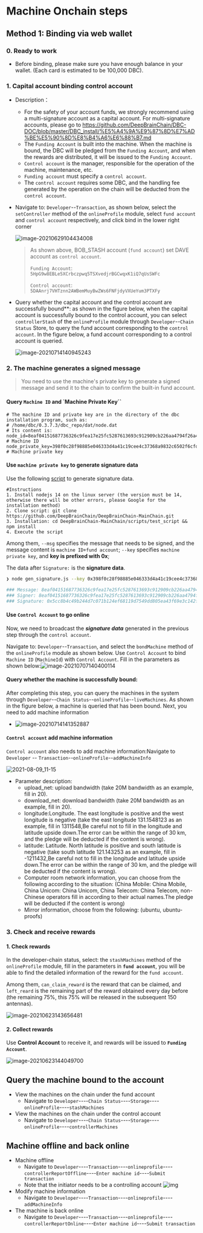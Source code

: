 # Machine Onchain steps

## Method 1: Binding via web wallet

### 0. Ready to work

- Before binding, please make sure you have enough balance in your wallet. (Each card is estimated to be 100,000 DBC).

### 1. Capital account binding control account

- Description：

  - For the safety of your account funds, we strongly recommend using a multi-signature account as a capital account. For multi-signature accounts, please go to https://github.com/DeepBrainChain/DBC-DOC/blob/master/DBC_install/%E5%A4%9A%E9%87%8D%E7%AD%BE%E5%90%8D%E8%B4%A6%E6%88%B7.md
  - The `Funding Account` is built into the machine. When the machine is bound, the DBC will be pledged from the `Funding Account`, and when the rewards are distributed, it will be issued to the `Funding Account`.
  - `Control account` is the manager, responsible for the operation of the machine, maintenance, etc.
  - `Funding account` must specify a `control account`.
  - The `control account` requires some DBC, and the handling fee generated by the operation on the chain will be deducted from the `control account`.

- Navigate to: `Developer`--`Transaction`, as shown below, select the `setController` method of the `onlineProfile` module, select `fund account` and `control account` respectively, and click bind in the lower right corner

  ![image-20210629104434008](bonding_machine.assets/image-20210629104434008.png)

  > As shown above, BOB_STASH account (`fund account`) set DAVE account as `control account`.
  >
  > `Funding Account`: `5HpG9w8EBLe5XCrbczpwq5TSXvedjrBGCwqxK1iQ7qUsSWFc`
  >
  > `Control account`: `5DAAnrj7VHTznn2AWBemMuyBwZWs6FNFjdyVXUeYum3PTXFy`

- Query whether the capital account and the control account are successfully bound\*\*: as shown in the figure below, when the capital account is successfully bound to the control account, you can select `controllerStash` of the `onlineProfile` module through `Developer`--`Chain Status` Store, to query the fund account corresponding to the `control account`. In the figure below, a fund account corresponding to a control account is queried.

  ![image-20210714140945243](bonding_machine.assets/image-20210714140945243.png)

### 2. The machine generates a signed message

> You need to use the machine's private key to generate a signed message and send it to the chain to confirm the built-in fund account.

#### Query `Machine ID` and `Machine Private Key``

```shell
# The machine ID and private key are in the directory of the dbc installation program, such as:
# /home/dbc/0.3.7.3/dbc_repo/dat/node.dat
# Its content is:
node_id=8eaf04151687736326c9fea17e25fc5287613693c912909cb226aa4794f26a48 # Machine ID
node_private_key=398f0c28f98885e046333d4a41c19cee4c37368a9832c6502f6cfd182e2aef89 # Machine private key
```

#### Use `machine private key` to generate signature data

Use the following [script](https://github.com/DeepBrainChain/DeepBrainChain-MainChain/blob/master/scripts/test_script/gen_signature.js) to generate signature data.

```shell
#Instructions
1. Install nodejs 14 on the linux server (the version must be 14, otherwise there will be other errors, please Google for the installation method)
2. Clone script: git clone https://github.com/DeepBrainChain/DeepBrainChain-MainChain.git
3. Installation: cd DeepBrainChain-MainChain/scripts/test_script && npm install
4. Execute the script
```

Among them, `--msg` specifies the message that needs to be signed, and the message content is `machine ID+fund account`; `--key` specifies `machine private key`, and **key is prefixed with 0x**;

The data after `Signature:` is the **signature data**.

```bash
❯ node gen_signature.js --key 0x398f0c28f98885e046333d4a41c19cee4c37368a9832c6502f6cfd182e2aef89 --msg 8eaf04151687736326c9fea17e25fc5287613693c912909cb226aa4794f26a485CiPPseXPECbkjWCa6MnjNokrgYjMqmKndv2rSnekmSK2DjL

### Message: 8eaf04151687736326c9fea17e25fc5287613693c912909cb226aa4794f26a485CiPPseXPECbkjWCa6MnjNokrgYjMqmKndv2rSnekmSK2DjL
### Signer: 8eaf04151687736326c9fea17e25fc5287613693c912909cb226aa4794f26a48
### Signature: 0x5cc8b4c49b244d7c071b124ef68119d7549dd805ea43f69e3c142fd5909f926041a9cad93b16085d72431df2d1164e7911085423bca16625295583686f2fce8c
```

#### Use `Control Account` to go online

Now, we need to broadcast the **_signature data_** generated in the previous step through the `control account`.

Navigate to: `Developer`--`Transaction`, and select the `bondMachine` method of the `onlineProfile` module as shown below. Use `Control Account` to bind `Machine ID` (`MachineId`) with `Control Account`. Fill in the parameters as shown below:![image-20210707140400114](bonding_machine.assets/image-20210707140400114.png)

#### Query whether the machine is successfully bound:

After completing this step, you can query the machines in the system through `Developer`--`Chain Status`--`onlineProfile`--`liveMachines`. As shown in the figure below, a machine is queried that has been bound. Next, you need to add machine information

- ![image-20210714141352887](bonding_machine.assets/image-20210714141352887.png)

#### `Control account` add machine information

`Control account` also needs to add machine information:Navigate to `Developer` -- `Transaction`--`onlineProfile`--`addMachineInfo`

![2021-08-09_11-15](Machine_winding_steps_english.assets/2021-08-09_11-15-16284796475672.png)

- Parameter description:
  - upload_net: upload bandwidth (take 20M bandwidth as an example, fill in 20).
  - download_net: download bandwidth (take 20M bandwidth as an example, fill in 20).
  - longitude:Longitude. The east longitude is positive and the west longitude is negative (take the east longitude 131.1548123 as an example, fill in 1311548,Be careful not to fill in the longitude and latitude upside down.The error can be within the range of 30 km, and the pledge will be deducted if the content is wrong).
  - latitude: Latitude. North latitude is positive and south latitude is negative (take south latitude 121.143253 as an example, fill in -1211432,Be careful not to fill in the longitude and latitude upside down.The error can be within the range of 30 km, and the pledge will be deducted if the content is wrong).
  - Computer room network information, you can choose from the following according to the situation: (China Mobile: China Mobile, China Unicom: China Unicom, China Telecom: China Telecom, non-Chinese operators fill in according to their actual names.The pledge will be deducted if the content is wrong)
  - Mirror information, choose from the following: (ubuntu, ubuntu-proofs)

### 3. Check and receive rewards

#### 1. Check rewards

In the developer-chain status, select: the `stashMachines` method of the `onlineProfile` module, fill in the parameters in **`fund account`**, you will be able to find the detailed information of the reward for the `fund account`.

Among them, `can_claim_reward` is the reward that can be claimed, and `left_reard` is the remaining part of the reward obtained every day before (the remaining 75%, this 75% will be released in the subsequent 150 antennas).

![image-20210623143656481](bonding_machine.assets/image-20210623143656481.png)

#### 2. Collect rewards

Use **Control Account** to receive it, and rewards will be issued to **`Funding Account`**.

![image-20210623144049700](bonding_machine.assets/image-20210623144049700.png)

## Query the machine bound to the account

- View the machines on the chain under the fund account
  - Navigate to `Developer`----`Chain Status`----`Storage`----`onlineProfile`----`stashMachines`
- View the machines on the chain under the control account
  - Navigate to `Developer`----`Chain Status`----`Storage`----`onlineProfile`----`controllerMachines`

## Machine offline and back online

- Machine offline
  - Navigate to `Developer`----`Transaction`----`onlineprofile`----`controllerReportOffline`----`Enter machine id`----`Submit transaction`
  - Note that the initiator needs to be a controlling account
    ![img](bonding_machine.assets/offline.png)
- Modify machine information
  - Navigate to `Developer`----`Transaction`----`onlineprofile`----`addMachineInfo`
- The machine is back online
  - Navigate to `Developer`----`Transaction`----`onlineprofile`----`controllerReportOnline`----`Enter machine id`----`Submit transaction`
